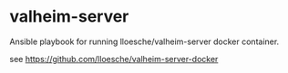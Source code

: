 # valheim-server
Ansible playbook for running lloesche/valheim-server docker container.

see https://github.com/lloesche/valheim-server-docker
